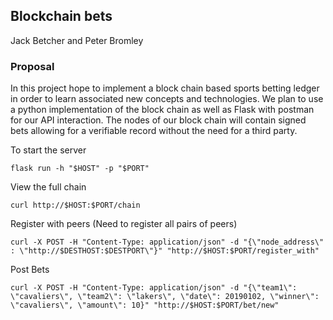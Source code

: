 ## Blockchain bets 
Jack Betcher and Peter Bromley 

### Proposal
In this project hope to implement a block chain based sports betting ledger in order to learn
associated new concepts and technologies. We plan to use a python implementation of the block chain 
as well as Flask with postman for our API interaction. The nodes of our block chain will contain signed bets allowing for a verifiable record without the need for a third party.  

To start the server 

```flask run -h "$HOST" -p "$PORT"```

View the full chain 

```curl http://$HOST:$PORT/chain```

Register with peers (Need to register all pairs of peers) 

```curl -X POST -H "Content-Type: application/json" -d "{\"node_address\" : \"http://$DESTHOST:$DESTPORT\"}" "http://$HOST:$PORT/register_with"```

Post Bets

```curl -X POST -H "Content-Type: application/json" -d "{\"team1\": \"cavaliers\", \"team2\": \"lakers\", \"date\": 20190102, \"winner\": \"cavaliers\", \"amount\": 10}" "http://$HOST:$PORT/bet/new"```
